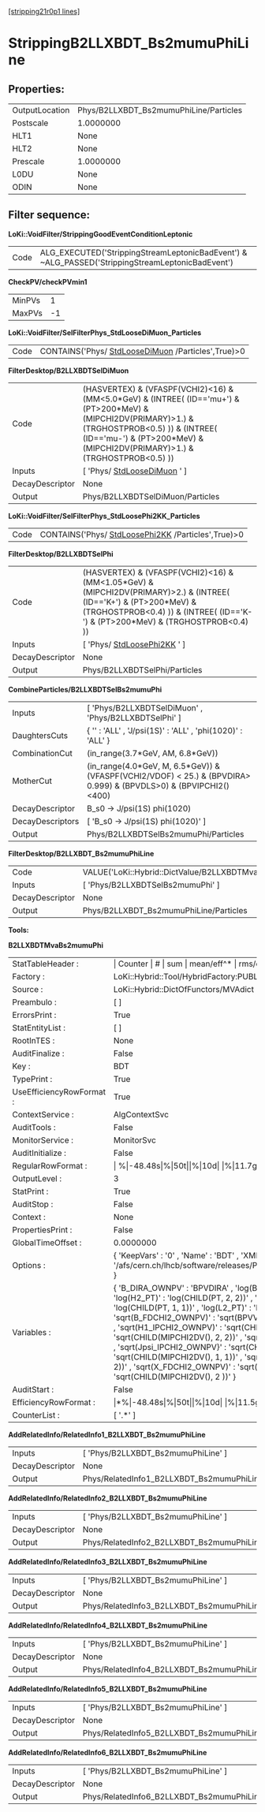 [[stripping21r0p1 lines]](./stripping21r0p1-index)

# StrippingB2LLXBDT_Bs2mumuPhiLine

## Properties:

|                |                                        |
|----------------|----------------------------------------|
| OutputLocation | Phys/B2LLXBDT_Bs2mumuPhiLine/Particles |
| Postscale      | 1.0000000                              |
| HLT1           | None                                   |
| HLT2           | None                                   |
| Prescale       | 1.0000000                              |
| L0DU           | None                                   |
| ODIN           | None                                   |

## Filter sequence:

**LoKi::VoidFilter/StrippingGoodEventConditionLeptonic**

|      |                                                                                                   |
|------|---------------------------------------------------------------------------------------------------|
| Code | ALG_EXECUTED('StrippingStreamLeptonicBadEvent') & \~ALG_PASSED('StrippingStreamLeptonicBadEvent') |

**CheckPV/checkPVmin1**

|        |     |
|--------|-----|
| MinPVs | 1   |
| MaxPVs | -1  |

**LoKi::VoidFilter/SelFilterPhys_StdLooseDiMuon_Particles**

|      |                                                                                         |
|------|-----------------------------------------------------------------------------------------|
| Code | CONTAINS('Phys/ [StdLooseDiMuon](./stripping21r0p1-stdloosedimuon) /Particles',True)\>0 |

**FilterDesktop/B2LLXBDTSelDiMuon**

|                 |                                                                                                                                                                                                                                          |
|-----------------|------------------------------------------------------------------------------------------------------------------------------------------------------------------------------------------------------------------------------------------|
| Code            | (HASVERTEX) & (VFASPF(VCHI2)\<16) & (MM\<5.0\*GeV) & (INTREE( (ID=='mu+') & (PT\>200\*MeV) & (MIPCHI2DV(PRIMARY)\>1.) & (TRGHOSTPROB\<0.5) )) & (INTREE( (ID=='mu-') & (PT\>200\*MeV) & (MIPCHI2DV(PRIMARY)\>1.) & (TRGHOSTPROB\<0.5) )) |
| Inputs          | [ 'Phys/ [StdLooseDiMuon](./stripping21r0p1-stdloosedimuon) ' ]                                                                                                                                                                        |
| DecayDescriptor | None                                                                                                                                                                                                                                     |
| Output          | Phys/B2LLXBDTSelDiMuon/Particles                                                                                                                                                                                                         |

**LoKi::VoidFilter/SelFilterPhys_StdLoosePhi2KK_Particles**

|      |                                                                                         |
|------|-----------------------------------------------------------------------------------------|
| Code | CONTAINS('Phys/ [StdLoosePhi2KK](./stripping21r0p1-stdloosephi2kk) /Particles',True)\>0 |

**FilterDesktop/B2LLXBDTSelPhi**

|                 |                                                                                                                                                                                                              |
|-----------------|--------------------------------------------------------------------------------------------------------------------------------------------------------------------------------------------------------------|
| Code            | (HASVERTEX) & (VFASPF(VCHI2)\<16) & (MM\<1.05\*GeV) & (MIPCHI2DV(PRIMARY)\>2.) & (INTREE( (ID=='K+') & (PT\>200\*MeV) & (TRGHOSTPROB\<0.4) )) & (INTREE( (ID=='K-') & (PT\>200\*MeV) & (TRGHOSTPROB\<0.4) )) |
| Inputs          | [ 'Phys/ [StdLoosePhi2KK](./stripping21r0p1-stdloosephi2kk) ' ]                                                                                                                                            |
| DecayDescriptor | None                                                                                                                                                                                                         |
| Output          | Phys/B2LLXBDTSelPhi/Particles                                                                                                                                                                                |

**CombineParticles/B2LLXBDTSelBs2mumuPhi**

|                  |                                                                                                                        |
|------------------|------------------------------------------------------------------------------------------------------------------------|
| Inputs           | [ 'Phys/B2LLXBDTSelDiMuon' , 'Phys/B2LLXBDTSelPhi' ]                                                                 |
| DaughtersCuts    | { '' : 'ALL' , 'J/psi(1S)' : 'ALL' , 'phi(1020)' : 'ALL' }                                                             |
| CombinationCut   | (in_range(3.7\*GeV, AM, 6.8\*GeV))                                                                                     |
| MotherCut        | (in_range(4.0\*GeV, M, 6.5\*GeV)) & (VFASPF(VCHI2/VDOF) \< 25.) & (BPVDIRA\> 0.999) & (BPVDLS\>0) & (BPVIPCHI2()\<400) |
| DecayDescriptor  | B_s0 -\> J/psi(1S) phi(1020)                                                                                           |
| DecayDescriptors | [ 'B_s0 -\> J/psi(1S) phi(1020)' ]                                                                                   |
| Output           | Phys/B2LLXBDTSelBs2mumuPhi/Particles                                                                                   |

**FilterDesktop/B2LLXBDT_Bs2mumuPhiLine**

|                 |                                                               |
|-----------------|---------------------------------------------------------------|
| Code            | VALUE('LoKi::Hybrid::DictValue/B2LLXBDTMvaBs2mumuPhi')\>-0.08 |
| Inputs          | [ 'Phys/B2LLXBDTSelBs2mumuPhi' ]                            |
| DecayDescriptor | None                                                          |
| Output          | Phys/B2LLXBDT_Bs2mumuPhiLine/Particles                        |

****Tools:****

**B2LLXBDTMvaBs2mumuPhi**

|                          |                                                                                                                                                                                                                                                                                                                                                                                                                                                                                                                                                                                                                                                                                                                                                                                                                                                                                           |
|--------------------------|-------------------------------------------------------------------------------------------------------------------------------------------------------------------------------------------------------------------------------------------------------------------------------------------------------------------------------------------------------------------------------------------------------------------------------------------------------------------------------------------------------------------------------------------------------------------------------------------------------------------------------------------------------------------------------------------------------------------------------------------------------------------------------------------------------------------------------------------------------------------------------------------|
| StatTableHeader :        | \| Counter \| \# \| sum \| mean/eff^\* \| rms/err^\* \| min \| max \|                                                                                                                                                                                                                                                                                                                                                                                                                                                                                                                                                                                                                                                                                                                                                                                                                     |
| Factory :                | LoKi::Hybrid::Tool/HybridFactory:PUBLIC                                                                                                                                                                                                                                                                                                                                                                                                                                                                                                                                                                                                                                                                                                                                                                                                                                                   |
| Source :                 | LoKi::Hybrid::DictOfFunctors/MVAdict                                                                                                                                                                                                                                                                                                                                                                                                                                                                                                                                                                                                                                                                                                                                                                                                                                                      |
| Preambulo :              | [ ]                                                                                                                                                                                                                                                                                                                                                                                                                                                                                                                                                                                                                                                                                                                                                                                                                                                                                     |
| ErrorsPrint :            | True                                                                                                                                                                                                                                                                                                                                                                                                                                                                                                                                                                                                                                                                                                                                                                                                                                                                                      |
| StatEntityList :         | [ ]                                                                                                                                                                                                                                                                                                                                                                                                                                                                                                                                                                                                                                                                                                                                                                                                                                                                                     |
| RootInTES :              | None                                                                                                                                                                                                                                                                                                                                                                                                                                                                                                                                                                                                                                                                                                                                                                                                                                                                                      |
| AuditFinalize :          | False                                                                                                                                                                                                                                                                                                                                                                                                                                                                                                                                                                                                                                                                                                                                                                                                                                                                                     |
| Key :                    | BDT                                                                                                                                                                                                                                                                                                                                                                                                                                                                                                                                                                                                                                                                                                                                                                                                                                                                                       |
| TypePrint :              | True                                                                                                                                                                                                                                                                                                                                                                                                                                                                                                                                                                                                                                                                                                                                                                                                                                                                                      |
| UseEfficiencyRowFormat : | True                                                                                                                                                                                                                                                                                                                                                                                                                                                                                                                                                                                                                                                                                                                                                                                                                                                                                      |
| ContextService :         | AlgContextSvc                                                                                                                                                                                                                                                                                                                                                                                                                                                                                                                                                                                                                                                                                                                                                                                                                                                                             |
| AuditTools :             | False                                                                                                                                                                                                                                                                                                                                                                                                                                                                                                                                                                                                                                                                                                                                                                                                                                                                                     |
| MonitorService :         | MonitorSvc                                                                                                                                                                                                                                                                                                                                                                                                                                                                                                                                                                                                                                                                                                                                                                                                                                                                                |
| AuditInitialize :        | False                                                                                                                                                                                                                                                                                                                                                                                                                                                                                                                                                                                                                                                                                                                                                                                                                                                                                     |
| RegularRowFormat :       | \| %\|-48.48s\|%\|50t\|\|%\|10d\| \|%\|11.7g\| \|%\|#11.5g\| \|%\|#11.5g\| \|%\|#12.5g\| \|%\|#12.5g\| \|                                                                                                                                                                                                                                                                                                                                                                                                                                                                                                                                                                                                                                                                                                                                                                                 |
| OutputLevel :            | 3                                                                                                                                                                                                                                                                                                                                                                                                                                                                                                                                                                                                                                                                                                                                                                                                                                                                                         |
| StatPrint :              | True                                                                                                                                                                                                                                                                                                                                                                                                                                                                                                                                                                                                                                                                                                                                                                                                                                                                                      |
| AuditStop :              | False                                                                                                                                                                                                                                                                                                                                                                                                                                                                                                                                                                                                                                                                                                                                                                                                                                                                                     |
| Context :                | None                                                                                                                                                                                                                                                                                                                                                                                                                                                                                                                                                                                                                                                                                                                                                                                                                                                                                      |
| PropertiesPrint :        | False                                                                                                                                                                                                                                                                                                                                                                                                                                                                                                                                                                                                                                                                                                                                                                                                                                                                                     |
| GlobalTimeOffset :       | 0.0000000                                                                                                                                                                                                                                                                                                                                                                                                                                                                                                                                                                                                                                                                                                                                                                                                                                                                                 |
| Options :                | { 'KeepVars' : '0' , 'Name' : 'BDT' , 'XMLFile' : '/afs/cern.ch/lhcb/software/releases/PARAM/TMVAWeights/v1r7/data/Bs2eePhi_BDT_v1r0.xml' }                                                                                                                                                                                                                                                                                                                                                                                                                                                                                                                                                                                                                                                                                                                                               |
| Variables :              | { 'B_DIRA_OWNPV' : 'BPVDIRA' , 'log(B_PT)' : 'log(PT)' , 'log(H1_PT)' : 'log(CHILD(PT, 2, 1))' , 'log(H2_PT)' : 'log(CHILD(PT, 2, 2))' , 'log(Jpsi_PT)' : 'log(CHILD(PT, 1))' , 'log(L1_PT)' : 'log(CHILD(PT, 1, 1))' , 'log(L2_PT)' : 'log(CHILD(PT, 1, 2))' , 'log(X_PT)' : 'log(CHILD(PT, 2))' , 'sqrt(B_FDCHI2_OWNPV)' : 'sqrt(BPVVDCHI2)' , 'sqrt(B_IPCHI2_OWNPV)' : 'sqrt(BPVIPCHI2())' , 'sqrt(H1_IPCHI2_OWNPV)' : 'sqrt(CHILD(MIPCHI2DV(), 2, 1))' , 'sqrt(H2_IPCHI2_OWNPV)' : 'sqrt(CHILD(MIPCHI2DV(), 2, 2))' , 'sqrt(Jpsi_FDCHI2_OWNPV)' : 'sqrt(CHILD(BPVVDCHI2,1))' , 'sqrt(Jpsi_IPCHI2_OWNPV}' : 'sqrt(CHILD(MIPCHI2DV(), 1 ))' , 'sqrt(L1_IPCHI2_OWNPV)' : 'sqrt(CHILD(MIPCHI2DV(), 1, 1))' , 'sqrt(L2_IPCHI2_OWNPV)' : 'sqrt(CHILD(MIPCHI2DV(), 1, 2))' , 'sqrt(X_FDCHI2_OWNPV)' : 'sqrt(CHILD(BPVVDCHI2,2))' , 'sqrt(X_IPCHI2_OWNPV}' : 'sqrt(CHILD(MIPCHI2DV(), 2 ))' } |
| AuditStart :             | False                                                                                                                                                                                                                                                                                                                                                                                                                                                                                                                                                                                                                                                                                                                                                                                                                                                                                     |
| EfficiencyRowFormat :    | \|\*%\|-48.48s\|%\|50t\|\|%\|10d\| \|%\|11.5g\| \|(%\|#9.6g\| +- %\|-#9.6g\|)%%\| ------- \| ------- \|                                                                                                                                                                                                                                                                                                                                                                                                                                                                                                                                                                                                                                                                                                                                                                                   |
| CounterList :            | [ '.\*' ]                                                                                                                                                                                                                                                                                                                                                                                                                                                                                                                                                                                                                                                                                                                                                                                                                                                                               |

**AddRelatedInfo/RelatedInfo1_B2LLXBDT_Bs2mumuPhiLine**

|                 |                                                     |
|-----------------|-----------------------------------------------------|
| Inputs          | [ 'Phys/B2LLXBDT_Bs2mumuPhiLine' ]                |
| DecayDescriptor | None                                                |
| Output          | Phys/RelatedInfo1_B2LLXBDT_Bs2mumuPhiLine/Particles |

**AddRelatedInfo/RelatedInfo2_B2LLXBDT_Bs2mumuPhiLine**

|                 |                                                     |
|-----------------|-----------------------------------------------------|
| Inputs          | [ 'Phys/B2LLXBDT_Bs2mumuPhiLine' ]                |
| DecayDescriptor | None                                                |
| Output          | Phys/RelatedInfo2_B2LLXBDT_Bs2mumuPhiLine/Particles |

**AddRelatedInfo/RelatedInfo3_B2LLXBDT_Bs2mumuPhiLine**

|                 |                                                     |
|-----------------|-----------------------------------------------------|
| Inputs          | [ 'Phys/B2LLXBDT_Bs2mumuPhiLine' ]                |
| DecayDescriptor | None                                                |
| Output          | Phys/RelatedInfo3_B2LLXBDT_Bs2mumuPhiLine/Particles |

**AddRelatedInfo/RelatedInfo4_B2LLXBDT_Bs2mumuPhiLine**

|                 |                                                     |
|-----------------|-----------------------------------------------------|
| Inputs          | [ 'Phys/B2LLXBDT_Bs2mumuPhiLine' ]                |
| DecayDescriptor | None                                                |
| Output          | Phys/RelatedInfo4_B2LLXBDT_Bs2mumuPhiLine/Particles |

**AddRelatedInfo/RelatedInfo5_B2LLXBDT_Bs2mumuPhiLine**

|                 |                                                     |
|-----------------|-----------------------------------------------------|
| Inputs          | [ 'Phys/B2LLXBDT_Bs2mumuPhiLine' ]                |
| DecayDescriptor | None                                                |
| Output          | Phys/RelatedInfo5_B2LLXBDT_Bs2mumuPhiLine/Particles |

**AddRelatedInfo/RelatedInfo6_B2LLXBDT_Bs2mumuPhiLine**

|                 |                                                     |
|-----------------|-----------------------------------------------------|
| Inputs          | [ 'Phys/B2LLXBDT_Bs2mumuPhiLine' ]                |
| DecayDescriptor | None                                                |
| Output          | Phys/RelatedInfo6_B2LLXBDT_Bs2mumuPhiLine/Particles |
